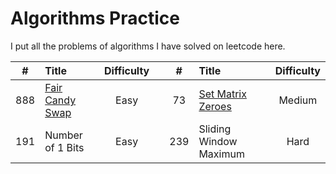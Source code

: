# Algorithms Practice
I put all the problems of algorithms I have solved on leetcode here.

|#|Title|Difficulty| |#|Title|Difficulty|
|:---:|:----|:----:|:---:|:---:|:----|:----:|
|888|[Fair Candy Swap](https://github.com/Xu-Yidi-Susan/Algorithms_Practice/blob/main/888.py)|Easy| |73|[Set Matrix Zeroes](https://github.com/Xu-Yidi-Susan/Algorithms_Practice/blob/main/73.py)|Medium|
|191|Number of 1 Bits|Easy| |239|Sliding Window Maximum|Hard|
